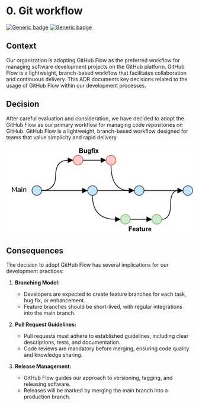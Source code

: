 # 0. Git workflow

[![Generic badge](https://img.shields.io/badge/Date-2023/12/01-blue.svg)](https://shields.io/)
[![Generic badge](https://img.shields.io/badge/Status-Accepted-Green.svg)](https://shields.io/)

## Context

Our organization is adopting GitHub Flow as the preferred workflow for managing software development projects on the
GitHub platform. GitHub Flow is a lightweight, branch-based workflow that facilitates collaboration and continuous
delivery. This ADR documents key decisions related to the usage of GitHub Flow within our development processes.

## Decision

After careful evaluation and consideration, we have decided to adopt the GitHub Flow as our primary workflow for
managing code repositories on GitHub.
GitHub Flow is a lightweight, branch-based workflow designed for teams that value simplicity and rapid delivery

<p align="center" width="100%">
<img alt="Github Flow" src="../assets/github_flow.png" />
</p>

## Consequences

The decision to adopt GitHub Flow has several implications for our development practices:

1. **Branching Model:**
    - Developers are expected to create feature branches for each task, bug fix, or enhancement.
    - Feature branches should be short-lived, with regular integrations into the main branch.

2. **Pull Request Guidelines:**
    - Pull requests must adhere to established guidelines, including clear descriptions, tests, and documentation.
    - Code reviews are mandatory before merging, ensuring code quality and knowledge sharing.

3. **Release Management:**
    - GitHub Flow guides our approach to versioning, tagging, and releasing software.
    - Releases will be marked by merging the main branch into a production branch.